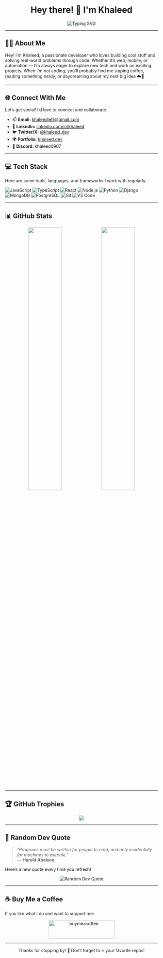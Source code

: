 <h1 align="center">Hey there! 👋 I'm Khaleed</h1>

<p align="center">
  <img src="https://readme-typing-svg.herokuapp.com?font=Fira+Code&size=24&pause=1000&color=58A6FF&width=435&lines=Full-stack+Developer;Tech+Enthusiast;Open+Source+Lover;Always+Learning+%F0%9F%93%9A" alt="Typing SVG" />
</p>

---

## 👨‍💻 About Me

Hey! I'm Khaleed, a passionate developer who loves building cool stuff and solving real-world problems through code. Whether it’s web, mobile, or automation — I’m always eager to explore new tech and work on exciting projects. When I’m not coding, you’ll probably find me sipping coffee, reading something nerdy, or daydreaming about my next big idea ☁️🚀

---

## 🌐 Connect With Me

Let’s get social! I’d love to connect and collaborate.

- 📫 **Email:** khaleedjet1@gmail.com  
- 💼 **LinkedIn:** [linkedin.com/in/khaleed](https://linkedin.com/in/khaleed)  
- 🐦 **Twitter/X:** [@khaleed_dev](https://twitter.com/lfc_iamkhaleed)  
- 🌍 **Portfolio:** [khaleed.dev](https://khaleed.dev)  
- 💬 **Discord:** khaleed0907

---

## 💻 Tech Stack

Here are some tools, languages, and frameworks I work with regularly:

![JavaScript](https://img.shields.io/badge/-JavaScript-black?style=flat-square&logo=javascript)
![TypeScript](https://img.shields.io/badge/-TypeScript-black?style=flat-square&logo=typescript)
![React](https://img.shields.io/badge/-React-black?style=flat-square&logo=react)
![Node.js](https://img.shields.io/badge/-Node.js-black?style=flat-square&logo=node.js)
![Python](https://img.shields.io/badge/-Python-black?style=flat-square&logo=python)
![Django](https://img.shields.io/badge/-Django-black?style=flat-square&logo=django)
![MongoDB](https://img.shields.io/badge/-MongoDB-black?style=flat-square&logo=mongodb)
![PostgreSQL](https://img.shields.io/badge/-PostgreSQL-black?style=flat-square&logo=postgresql)
![Git](https://img.shields.io/badge/-Git-black?style=flat-square&logo=git)
![VS Code](https://img.shields.io/badge/-VS%20Code-black?style=flat-square&logo=visual-studio-code)

---

## 📊 GitHub Stats

<p align="center">
  <img width="47%" src="https://github-readme-stats.vercel.app/api?username=khaleed-code&show_icons=true&theme=radical" />
  <img width="47%" src="https://github-readme-streak-stats.herokuapp.com/?user=khaleed-code&theme=radical" />
</p>

---

## 🏆 GitHub Trophies

<p align="center">
  <img src="https://github-profile-trophy.vercel.app/?username=khaleed-code&theme=onestar&column=7&no-frame=true"/>
</p>

---

## 💬 Random Dev Quote

> _"Programs must be written for people to read, and only incidentally for machines to execute."_  
> — **Harold Abelson**

Here’s a new quote every time you refresh!  
<p align="center">
  <img src="https://quotes-github-readme.vercel.app/api?type=horizontal&theme=dark" alt="Random Dev Quote" />
</p>

---

## ☕ Buy Me a Coffee

If you like what I do and want to support me:

<p align="center">
  <a href="https://www.buymeacoffee.com/khaleed" target="_blank">
    <img src="https://cdn.buymeacoffee.com/buttons/v2/default-yellow.png" height="60" width="217" alt="buymeacoffee" />
  </a>
</p>

---

<p align="center">Thanks for stopping by! 🙌 Don’t forget to ⭐ your favorite repos!</p>
